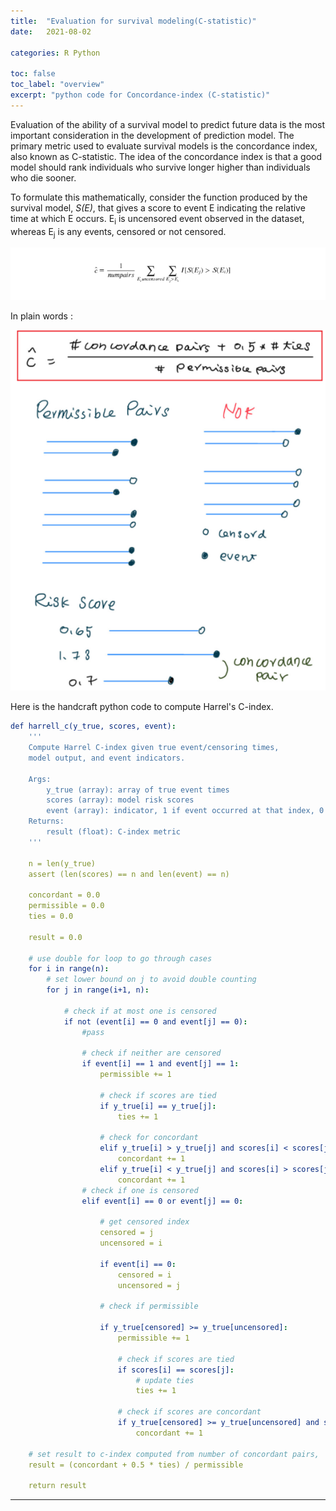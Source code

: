 ```yaml
---
title:  "Evaluation for survival modeling(C-statistic)"
date:   2021-08-02

categories: R Python

toc: false
toc_label: "overview"
excerpt: "python code for Concordance-index (C-statistic)"
---
```

Evaluation of the ability of a survival model to predict future data is the most important consideration in the development of prediction model. The primary metric used to evaluate survival models is the concordance index, also known as C-statistic. The idea of the concordance index is that a good model should rank individuals who survive longer higher than individuals who die sooner. 

To formulate this mathematically, consider the function produced by the survival model, <i>S(E)</i>, that gives a score to event E indicating the relative time at which E occurs. E<sub>i</sub> is uncensored event observed in the dataset, whereas E<sub>j</sub> is any events, censored or not censored.

![math_func1](/pics/ARDS/math_func1.png)

In plain words :

![math_func3](/pics/ARDS/permissible.png)

Here is the handcraft python code to compute Harrel's C-index. 
 

```yml
def harrell_c(y_true, scores, event):
    '''
    Compute Harrel C-index given true event/censoring times,
    model output, and event indicators.
    
    Args:
        y_true (array): array of true event times
        scores (array): model risk scores
        event (array): indicator, 1 if event occurred at that index, 0 for censorship
    Returns:
        result (float): C-index metric
    '''
    
    n = len(y_true)
    assert (len(scores) == n and len(event) == n)
    
    concordant = 0.0
    permissible = 0.0
    ties = 0.0
    
    result = 0.0
           
    # use double for loop to go through cases
    for i in range(n):
        # set lower bound on j to avoid double counting
        for j in range(i+1, n):
            
            # check if at most one is censored
            if not (event[i] == 0 and event[j] == 0):
                #pass
            
                # check if neither are censored
                if event[i] == 1 and event[j] == 1:
                    permissible += 1
                    
                    # check if scores are tied
                    if y_true[i] == y_true[j]:
                        ties += 1
                    
                    # check for concordant
                    elif y_true[i] > y_true[j] and scores[i] < scores[j]:
                        concordant += 1
                    elif y_true[i] < y_true[j] and scores[i] > scores[j]:
                        concordant += 1
                # check if one is censored
                elif event[i] == 0 or event[j] == 0:
                    
                    # get censored index
                    censored = j
                    uncensored = i
                    
                    if event[i] == 0:
                        censored = i
                        uncensored = j
                        
                    # check if permissible

                    if y_true[censored] >= y_true[uncensored]:
                        permissible += 1
                        
                        # check if scores are tied
                        if scores[i] == scores[j]:
                            # update ties 
                            ties += 1
                            
                        # check if scores are concordant 
                        if y_true[censored] >= y_true[uncensored] and scores[censored] < scores[uncensored]:
                            concordant += 1
    
    # set result to c-index computed from number of concordant pairs,
    result = (concordant + 0.5 * ties) / permissible
       
    return result
```





---